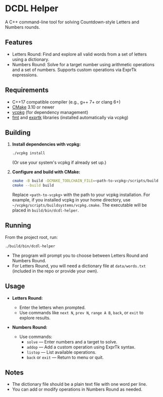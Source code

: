 # DCDL Helper

A C++ command-line tool for solving Countdown-style Letters and Numbers rounds.

## Features
- Letters Round: Find and explore all valid words from a set of letters using a dictionary.
- Numbers Round: Solve for a target number using arithmetic operations and a set of numbers. Supports custom operations via ExprTk expressions.

## Requirements
- C++17 compatible compiler (e.g., g++ 7+ or clang 6+)
- [CMake](https://cmake.org/) 3.10 or newer
- [vcpkg](https://github.com/microsoft/vcpkg) (for dependency management)
- [fmt](https://github.com/fmtlib/fmt) and [exprtk](https://github.com/ArashPartow/exprtk) libraries (installed automatically via vcpkg)

## Building

1. **Install dependencies with vcpkg:**
   ```sh
   ./vcpkg install
   ```
   (Or use your system's vcpkg if already set up.)

2. **Configure and build with CMake:**
   ```sh
   cmake -B build -DCMAKE_TOOLCHAIN_FILE=<path-to-vcpkg>/scripts/buildsystems/vcpkg.cmake
   cmake --build build
   ```
   Replace `<path-to-vcpkg>` with the path to your vcpkg installation. For example, if you installed vcpkg in your home directory, use `~/vcpkg/scripts/buildsystems/vcpkg.cmake`.
   The executable will be placed in `build/bin/dcdl-helper`.

## Running

From the project root, run:
```sh
./build/bin/dcdl-helper
```

- The program will prompt you to choose between Letters Round and Numbers Round.
- For Letters Round, you will need a dictionary file at `data/words.txt` (included in the repo or provide your own).

## Usage

- **Letters Round:**
  - Enter the letters when prompted.
  - Use commands like `next N`, `prev N`, `range A B`, `back`, or `exit` to explore results.

- **Numbers Round:**
  - Use commands:
    - `solve` — Enter numbers and a target to solve.
    - `addop` — Add a custom operation using ExprTk syntax.
    - `listop` — List available operations.
    - `back` or `exit` — Return to menu or quit.

## Notes
- The dictionary file should be a plain text file with one word per line.
- You can add or modify operations in Numbers Round as needed.